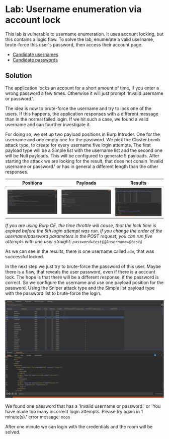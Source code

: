 # Lab: Username enumeration via account lock
This lab is vulnerable to username enumeration. It uses account locking, but this contains a logic flaw. To solve the lab, enumerate a valid username, brute-force this user's password, then access their account page.

- [Candidate usernames](https://portswigger.net/web-security/authentication/auth-lab-usernames)
- [Candidate passwords](https://portswigger.net/web-security/authentication/auth-lab-passwords)

## Solution
The application locks an account for a short amount of time, if you enter a wrong password a few times. Otherwise it will just prompt 'Invalid username or password.'.

The idea is now to brute-force the username and try to lock one of the users. If this happens, the application responses with a different message than in the normal failed login. If we hit such a case, we found a valid username and can fourther investigate it.

For doing so, we set up two payload positions in Burp Intruder. One for the username and one empty one for the password. We pick the Cluster bomb attack type, to create for every username five login attempts. The first payload type will be a Simple list with the username list and the second one will be Null payloads. This will be configured to generate 5 payloads. After starting the attack we are looking for the result, that does not conain 'Invalid username or password.' or has in general a different length than the other responses.

| Positions | Payloads | Results |
| --------- | -------- | ------- |
| ![Positions](../images/Username_enumeration_via_account_lock_0.png) | ![Payloads](../images/Username_enumeration_via_account_lock_1.png) | ![Results](../images/Username_enumeration_via_account_lock_2.png) |

_If you are using Burp CE, the time throttle will cause, that the lock time is expired before the 5th login attempt was run. If you change the order of the username/password parameters in the POST request, you can run five attempts with one user straight: `password=test§§&username=§test§`_

As we can see in the results, there is one username called `adm`, that was successful locked.

In the next step we just try to brute-force the password of this user. Maybe there is a flaw, that reveals the user password, even if there is a account lock. The hope is that there will be a different response, if the password is correct. So we configure the username and use one payload position for the password. Using the Sniper attack type and the Simple list payload type with the password list to brute-force the login.

![Password results](../images/Username_enumeration_via_account_lock_3.png)

We found one password that has a 'Invalid username or password.' or 'You have made too many incorrect login attempts. Please try again in 1 minute(s).' error message: `moon`

After one minute we can login with the credentials and the room will be solved.
